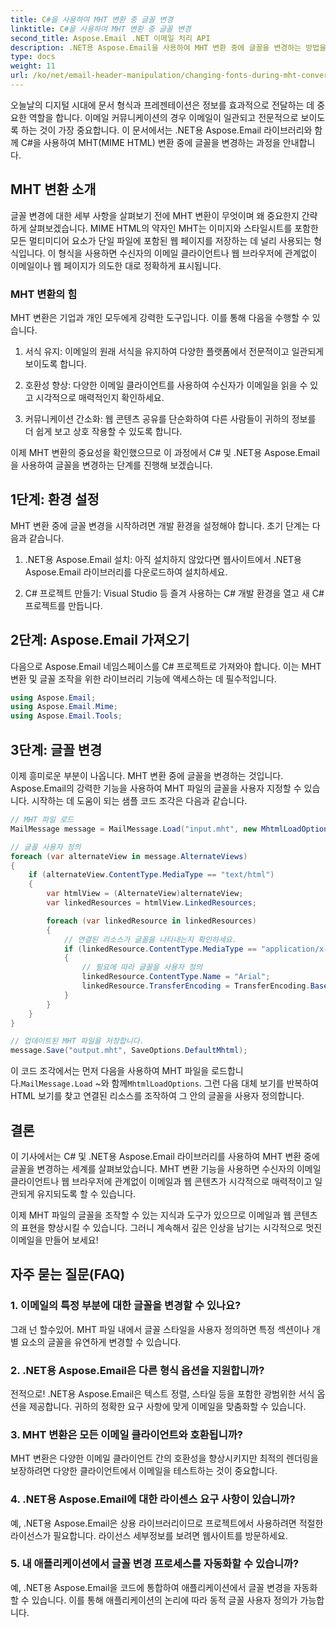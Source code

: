 ```yaml
---
title: C#을 사용하여 MHT 변환 중 글꼴 변경
linktitle: C#을 사용하여 MHT 변환 중 글꼴 변경
second_title: Aspose.Email .NET 이메일 처리 API
description: .NET용 Aspose.Email을 사용하여 MHT 변환 중에 글꼴을 변경하는 방법을 알아보세요. 소스 코드가 포함된 단계별 가이드입니다. 이메일 보관 및 문서 관리에 적합합니다.
type: docs
weight: 11
url: /ko/net/email-header-manipulation/changing-fonts-during-mht-conversion-using-csharp/
---
```


오늘날의 디지털 시대에 문서 형식과 프레젠테이션은 정보를 효과적으로 전달하는 데 중요한 역할을 합니다. 이메일 커뮤니케이션의 경우 이메일이 일관되고 전문적으로 보이도록 하는 것이 가장 중요합니다. 이 문서에서는 .NET용 Aspose.Email 라이브러리와 함께 C#을 사용하여 MHT(MIME HTML) 변환 중에 글꼴을 변경하는 과정을 안내합니다.

## MHT 변환 소개

글꼴 변경에 대한 세부 사항을 살펴보기 전에 MHT 변환이 무엇이며 왜 중요한지 간략하게 살펴보겠습니다. MIME HTML의 약자인 MHT는 이미지와 스타일시트를 포함한 모든 멀티미디어 요소가 단일 파일에 포함된 웹 페이지를 저장하는 데 널리 사용되는 형식입니다. 이 형식을 사용하면 수신자의 이메일 클라이언트나 웹 브라우저에 관계없이 이메일이나 웹 페이지가 의도한 대로 정확하게 표시됩니다.

### MHT 변환의 힘

MHT 변환은 기업과 개인 모두에게 강력한 도구입니다. 이를 통해 다음을 수행할 수 있습니다.

1. 서식 유지: 이메일의 원래 서식을 유지하여 다양한 플랫폼에서 전문적이고 일관되게 보이도록 합니다.

2. 호환성 향상: 다양한 이메일 클라이언트를 사용하여 수신자가 이메일을 읽을 수 있고 시각적으로 매력적인지 확인하세요.

3. 커뮤니케이션 간소화: 웹 콘텐츠 공유를 단순화하여 다른 사람들이 귀하의 정보를 더 쉽게 보고 상호 작용할 수 있도록 합니다.

이제 MHT 변환의 중요성을 확인했으므로 이 과정에서 C# 및 .NET용 Aspose.Email을 사용하여 글꼴을 변경하는 단계를 진행해 보겠습니다.

## 1단계: 환경 설정

MHT 변환 중에 글꼴 변경을 시작하려면 개발 환경을 설정해야 합니다. 초기 단계는 다음과 같습니다.

1. .NET용 Aspose.Email 설치: 아직 설치하지 않았다면 웹사이트에서 .NET용 Aspose.Email 라이브러리를 다운로드하여 설치하세요.

2. C# 프로젝트 만들기: Visual Studio 등 즐겨 사용하는 C# 개발 환경을 열고 새 C# 프로젝트를 만듭니다.

## 2단계: Aspose.Email 가져오기

다음으로 Aspose.Email 네임스페이스를 C# 프로젝트로 가져와야 합니다. 이는 MHT 변환 및 글꼴 조작을 위한 라이브러리 기능에 액세스하는 데 필수적입니다.

```csharp
using Aspose.Email;
using Aspose.Email.Mime;
using Aspose.Email.Tools;
```

## 3단계: 글꼴 변경

이제 흥미로운 부분이 나옵니다. MHT 변환 중에 글꼴을 변경하는 것입니다. Aspose.Email의 강력한 기능을 사용하여 MHT 파일의 글꼴을 사용자 지정할 수 있습니다. 시작하는 데 도움이 되는 샘플 코드 조각은 다음과 같습니다.

```csharp
// MHT 파일 로드
MailMessage message = MailMessage.Load("input.mht", new MhtmlLoadOptions());

// 글꼴 사용자 정의
foreach (var alternateView in message.AlternateViews)
{
    if (alternateView.ContentType.MediaType == "text/html")
    {
        var htmlView = (AlternateView)alternateView;
        var linkedResources = htmlView.LinkedResources;

        foreach (var linkedResource in linkedResources)
        {
            // 연결된 리소스가 글꼴을 나타내는지 확인하세요.
            if (linkedResource.ContentType.MediaType == "application/x-font-ttf")
            {
                // 필요에 따라 글꼴을 사용자 정의
                linkedResource.ContentType.Name = "Arial";
                linkedResource.TransferEncoding = TransferEncoding.Base64;
            }
        }
    }
}

// 업데이트된 MHT 파일을 저장합니다.
message.Save("output.mht", SaveOptions.DefaultMhtml);
```

 이 코드 조각에서는 먼저 다음을 사용하여 MHT 파일을 로드합니다.`MailMessage.Load` ~와 함께`MhtmlLoadOptions`. 그런 다음 대체 보기를 반복하여 HTML 보기를 찾고 연결된 리소스를 조작하여 그 안의 글꼴을 사용자 정의합니다.

## 결론

이 기사에서는 C# 및 .NET용 Aspose.Email 라이브러리를 사용하여 MHT 변환 중에 글꼴을 변경하는 세계를 살펴보았습니다. MHT 변환 기능을 사용하면 수신자의 이메일 클라이언트나 웹 브라우저에 관계없이 이메일과 웹 콘텐츠가 시각적으로 매력적이고 일관되게 유지되도록 할 수 있습니다.

이제 MHT 파일의 글꼴을 조작할 수 있는 지식과 도구가 있으므로 이메일과 웹 콘텐츠의 표현을 향상시킬 수 있습니다. 그러니 계속해서 깊은 인상을 남기는 시각적으로 멋진 이메일을 만들어 보세요!

## 자주 묻는 질문(FAQ)

### 1. 이메일의 특정 부분에 대한 글꼴을 변경할 수 있나요?

   그래 넌 할수있어. MHT 파일 내에서 글꼴 스타일을 사용자 정의하면 특정 섹션이나 개별 요소의 글꼴을 유연하게 변경할 수 있습니다.

### 2. .NET용 Aspose.Email은 다른 형식 옵션을 지원합니까?

   전적으로! .NET용 Aspose.Email은 텍스트 정렬, 스타일 등을 포함한 광범위한 서식 옵션을 제공합니다. 귀하의 정확한 요구 사항에 맞게 이메일을 맞춤화할 수 있습니다.

### 3. MHT 변환은 모든 이메일 클라이언트와 호환됩니까?

   MHT 변환은 다양한 이메일 클라이언트 간의 호환성을 향상시키지만 최적의 렌더링을 보장하려면 다양한 클라이언트에서 이메일을 테스트하는 것이 중요합니다.

### 4. .NET용 Aspose.Email에 대한 라이센스 요구 사항이 있습니까?

   예, .NET용 Aspose.Email은 상용 라이브러리이므로 프로젝트에서 사용하려면 적절한 라이선스가 필요합니다. 라이선스 세부정보를 보려면 웹사이트를 방문하세요.

### 5. 내 애플리케이션에서 글꼴 변경 프로세스를 자동화할 수 있습니까?

   예, .NET용 Aspose.Email을 코드에 통합하여 애플리케이션에서 글꼴 변경을 자동화할 수 있습니다. 이를 통해 애플리케이션의 논리에 따라 동적 글꼴 사용자 정의가 가능합니다.